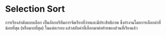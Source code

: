 # Selection Sort

การเรียงลำดับแบบเลือก เป็นอัลกอริทึมการจัดเรียงที่ง่ายและมีประสิทธิภาพ ซึ่งทำงานโดยการเลือกค่าที่น้อยที่สุด (หรือมากที่สุด) ในแต่ละรอบ แล้วสลับค่าที่เลือกมาต่อท้ายของส่วนที่เรียงแล้ว

